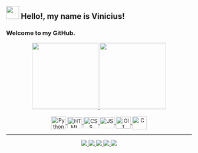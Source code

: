 ## <img src="https://c.tenor.com/mAlJkmN3TEcAAAAi/hackerman-emote.gif" width="35px">  Hello!, my name is Vinicius!

### Welcome to my GitHub.
<div align="center">
  <a href="https://github.com/ViniciusAparecido">
    <img height="180px" src="https://github-readme-stats.vercel.app/api?username=ViniciusAparecido&show_icons=true&theme=tokyonight&include_all_commits=true&count_private=true"/>
    <img height="180px" src="https://github-readme-stats.vercel.app/api/top-langs/?username=ViniciusAparecido&theme=tokyonight"/>
  </a>
</div>

<!-- TEC ICONS -->
<div style="display: inline_block" align="center"><br>
<!--   https://devicon.dev  best icons   -->

  <a href="https://www.python.org" target="_blank">
    <img align="center" alt="Python" height="35" width="40" src="https://cdn.jsdelivr.net/gh/devicons/devicon/icons/python/python-original.svg">
  </a>

  <a href="https://developer.mozilla.org/en-US/docs/Learn/HTML" target="_blank">
    <img align="center" alt="HTML" height="30" width="40" src="https://cdn.jsdelivr.net/gh/devicons/devicon/icons/html5/html5-original.svg">
  </a>

  <a href="https://developer.mozilla.org/en-US/docs/Learn/CSS" target="_blank">
    <img align="center" alt="CSS" height="30" width="40" src="https://cdn.jsdelivr.net/gh/devicons/devicon/icons/css3/css3-original.svg">
  </a> 

   <a href="https://javascript.info" target="_blank">
    <img align="center" alt="JS" height="30" width="40" src="https://cdn.jsdelivr.net/gh/devicons/devicon/icons/javascript/javascript-original.svg">
  </a> 

  <a href="https://git-scm.com" target="_blank">
    <img align="center" alt="GIT" height="32" width="40" src="https://cdn.jsdelivr.net/gh/devicons/devicon/icons/git/git-original.svg">
  </a>
 
<!--   <a href="https://tailwindcss.com" target="_blank">
    <img align="center" alt="Tailwind" height="35" width="40" src="https://cdn.jsdelivr.net/gh/devicons/devicon/icons/tailwindcss/tailwindcss-plain.svg">
  </a> -->

<!--   <a href="https://www.npmjs.com" target="_blank">
    <img align="center" alt="NPM" height="35" width="40" src="https://cdn.jsdelivr.net/gh/devicons/devicon/icons/npm/npm-original-wordmark.svg">
  </a> -->

<!--   <a href="https://yarnpkg.com" target="_blank">
    <img align="center" alt="Yarn" height="30" width="40" src="https://cdn.jsdelivr.net/gh/devicons/devicon/icons/yarn/yarn-original.svg">
  </a> -->

<!--   <a href="https://nodejs.org/en/" target="_blank">
    <img align="center" alt="NodeJs" height="35" width="40" src="https://cdn.jsdelivr.net/gh/devicons/devicon/icons/nodejs/nodejs-original.svg">
  </a> -->

<!--   <a href="https://www.php.net" target="_blank">
    <img align="center" alt="PHP" height="40" width="40" src="https://cdn.jsdelivr.net/gh/devicons/devicon/icons/php/php-plain.svg">
  </a> -->

   <a href="https://docs.microsoft.com/en-us/cpp/c-language/?view=msvc-170" target="_blank">
    <img align="center" alt="C" height="35" width="40" src="https://cdn.jsdelivr.net/gh/devicons/devicon/icons/c/c-original.svg">
  </a>
  
<!--   <a href="https://docs.microsoft.com/en-us/dotnet/csharp/" target="_blank">
    <img align="center" alt="C#" height="35" width="40" src="https://cdn.jsdelivr.net/gh/devicons/devicon/icons/csharp/csharp-original.svg">
  </a> -->

<!--   <a href="https://docs.microsoft.com/en-us/cpp/windows/latest-supported-vc-redist?view=msvc-170" target="_blank">
    <img align="center" alt="C++" height="35" width="40" src="https://cdn.jsdelivr.net/gh/devicons/devicon/icons/cplusplus/cplusplus-original.svg">
  </a> -->

</div>

---

<!-- SOCIAL MEDIA ICONS -->
<div align="center">
<!--   https://shields.io  | box -->
<!--   https://simpleicons.org  | colors -->

  <a href="https://www.linkedin.com/in/vinicius-aparecido-soares-dos-santos-831482234/?lipi=urn%3Ali%3Apage%3Ad_flagship3_feed%3BssOgP0jFTXy7tyZMHOal8g%3D%3D"  target="_blank">
    <img src="https://img.shields.io/badge/-LinkedIn-0A66C2?style=for-the-badge&logo=linkedin&logoColor=white">
  </a>

  <a href="mailto:viniciussoaresdossantos22@gmail.com" target="_blank">
    <img src="https://img.shields.io/badge/-Gmail-EA4335?style=for-the-badge&logo=gmail&logoColor=white">
  </a>

<!--   <a href="" target="_blank">
    <img src="https://img.shields.io/badge/-Stack--Overflow-F58025?style=for-the-badge&logo=stackoverflow&logoColor=black">
  </a> -->
<!-- 
  <a href="" target="_blank">
    <img src="https://img.shields.io/badge/-Fiverr-1DBF73?style=for-the-badge&logo=fiverr&logoColor=white">
  </a> -->

  <a href="https://discord.gg/aM68vQQmYq" target="_blank">
    <img src="https://img.shields.io/badge/-Discord-5865F2?style=for-the-badge&logo=discord&logoColor=white">
  </a>

<!--   <a href="" target="_blank">
    <img src="https://img.shields.io/badge/-Twitch-9146FF?style=for-the-badge&logo=twitch&logoColor=white">
  </a> -->

<!--   <a href="" target="_blank">
    <img src="https://img.shields.io/badge/-Youtube-FF0000?style=for-the-badge&logo=youtube&logoColor=white">
  </a> -->

  <a href="https://www.instagram.com/vinicius_soares1415/" target="_blank">
    <img src="https://img.shields.io/badge/-Instagram-E4405F?style=for-the-badge&logo=instagram&logoColor=white">
  </a>

  <a href="https://twitter.com/Fresheer_" target="_blank">
    <img src="https://img.shields.io/badge/-Twitter-1DA1F2?style=for-the-badge&logo=twitter&logoColor=white">
  </a>

<!--   <a href="" target="_blank">
    <img src="https://img.shields.io/badge/-Spotify-1DB954?style=for-the-badge&logo=spotify&logoColor=black">
  </a> -->

<!--   <a href="" target="_blank">
    <img src="https://img.shields.io/badge/-Telegram-26A5E4?style=for-the-badge&logo=telegram&logoColor=white">
  </a> -->

<!--   <a href="" target="_blank">
    <img src="https://img.shields.io/badge/-Facebook-1877F2?style=for-the-badge&logo=facebook&logoColor=white">
  </a> -->

</div>
